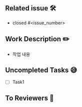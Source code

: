 ## Related issue 🛠
[//]: # (해당하는 이슈 번호 달아주기)
- closed #<issue_number>

## Work Description ✏️
[//]: # (작업 내용 간단 소개)
- 작업 내용

## Uncompleted Tasks 😅
[//]: # (없다면 N/A)
- [ ] Task1

## To Reviewers 📢
[//]: # (reviewer가 알면 좋은 내용들)
